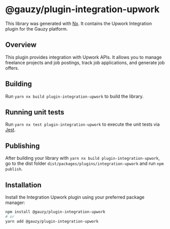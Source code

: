 # @gauzy/plugin-integration-upwork

This library was generated with [Nx](https://nx.dev). It contains the Upwork Integration plugin for the Gauzy platform.

## Overview

This plugin provides integration with Upwork APIs. It allows you to manage freelance projects and job postings, track job applications, and generate job offers.

## Building

Run `yarn nx build plugin-integration-upwork` to build the library.

## Running unit tests

Run `yarn nx test plugin-integration-upwork` to execute the unit tests via [Jest](https://jestjs.io).

## Publishing

After building your library with `yarn nx build plugin-integration-upwork`, go to the dist folder `dist/packages/plugins/integration-upwork` and run `npm publish`.

## Installation

Install the Integration Upwork plugin using your preferred package manager:

```bash
npm install @gauzy/plugin-integration-upwork
# or
yarn add @gauzy/plugin-integration-upwork
```
